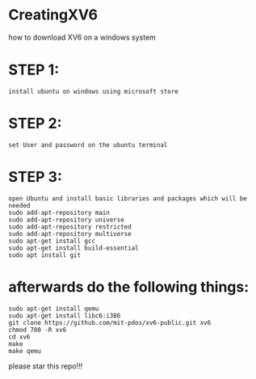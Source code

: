 # CreatingXV6
how to download XV6 on a windows system




# STEP 1: 
```
install ubuntu on windows using microsoft store
```
# STEP 2: 
```
set User and password on the ubuntu terminal 
```

# STEP 3:
```
open Ubuntu and install basic libraries and packages which will be needed
sudo add-apt-repository main
sudo add-apt-repository universe
sudo add-apt-repository restricted
sudo add-apt-repository multiverse
sudo apt-get install gcc
sudo apt-get install build-essential
sudo apt install git
```
 
# afterwards do the following things:
```
sudo apt-get install qemu
sudo apt-get install libc6:i386
git clone https://github.com/mit-pdos/xv6-public.git xv6
chmod 700 -R xv6
cd xv6
make
make qemu
```
please star this repo!!!
